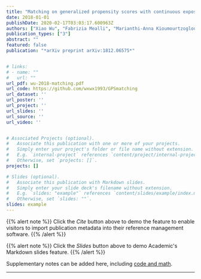 ```yaml
---
title: "Matching on generalized propensity scores with continuous exposures"
date: 2018-01-01
publishDate: 2020-02-17T03:03:17.600963Z
authors: ["Xiao Wu", "Fabrizia Mealli", "Marianthi-Anna Kioumourtzoglou", "Francesca Dominici", "Danielle Braun"]
publication_types: ["3"]
abstract: ""
featured: false
publication: "*arXiv preprint arXiv:1812.06575*"


# links:
# - name: ""
#   url: ""
url_pdf: wu-2018-matching.pdf
url_code: https://github.com/wxwx1993/GPSmatching
url_dataset: ''
url_poster: ''
url_project: ''
url_slides: ''
url_source: ''
url_video: ''


# Associated Projects (optional).
#   Associate this publication with one or more of your projects.
#   Simply enter your project's folder or file name without extension.
#   E.g. `internal-project` references `content/project/internal-project/index.md`.
#   Otherwise, set `projects: []`.
projects: []

# Slides (optional).
#   Associate this publication with Markdown slides.
#   Simply enter your slide deck's filename without extension.
#   E.g. `slides: "example"` references `content/slides/example/index.md`.
#   Otherwise, set `slides: ""`.
slides: example
---
```


{{% alert note %}}
Click the *Cite* button above to demo the feature to enable visitors to import publication metadata into their reference management software.
{{% /alert %}}

{{% alert note %}}
Click the *Slides* button above to demo Academic's Markdown slides feature.
{{% /alert %}}

Supplementary notes can be added here, including [code and math](https://sourcethemes.com/academic/docs/writing-markdown-latex/).

---

